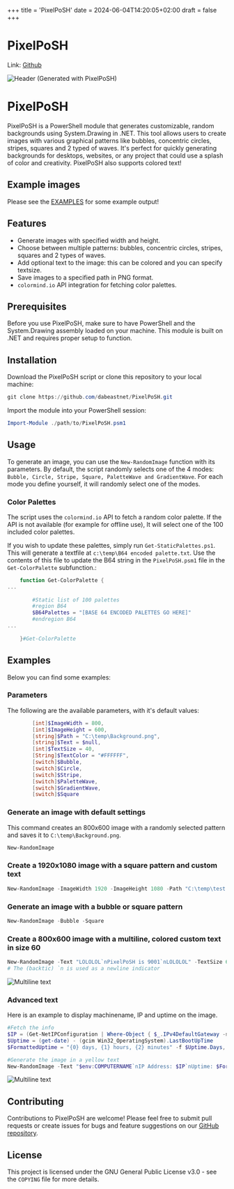 +++
title = 'PixelPoSH'
date = 2024-06-04T14:20:05+02:00
draft = false
+++
# PixelPoSH
Link: [Github](https://github.com/dabeastnet/PixelPoSH/)

![Header](./images/Header.png)
(Generated with PixelPoSH)

# PixelPoSH

PixelPoSH is a PowerShell module that generates customizable, random backgrounds using System.Drawing in .NET. This tool allows users to create images with various graphical patterns like bubbles, concentric circles, stripes, squares and 2 typed of waves. It's perfect for quickly generating backgrounds for desktops, websites, or any project that could use a splash of color and creativity. PixelPoSH also supports colored text!

## Example images
Please see the [EXAMPLES](https://github.com/dabeastnet/PixelPoSH/blob/main/EXAMPLES.md) for some example output!

## Features

- Generate images with specified width and height.
- Choose between multiple patterns: bubbles, concentric circles, stripes, squares and 2 types of waves.
- Add optional text to the image: this can be colored and you can specify textsize.
- Save images to a specified path in PNG format.
- `colormind.io` API integration for fetching color palettes.

## Prerequisites

Before you use PixelPoSH, make sure to have PowerShell and the System.Drawing assembly loaded on your machine. This module is built on .NET and requires proper setup to function.

## Installation

Download the PixelPoSH script or clone this repository to your local machine:

```powershell
git clone https://github.com/dabeastnet/PixelPoSH.git
```

Import the module into your PowerShell session:

```powershell
Import-Module ./path/to/PixelPoSH.psm1
```

## Usage

To generate an image, you can use the `New-RandomImage` function with its parameters. By default, the script randomly selects one of the 4 modes: `Bubble, Circle, Stripe, Square, PaletteWave and GradientWave`. For each mode you define yourself, it will randomly select one of the modes.

### Color Palettes

The script uses the `colormind.io` API to fetch a random color palette. If the API is not available (for example for offline use), It will select one of the 100 included color palettes.

If you wish to update these palettes, simply run `Get-StaticPalettes.ps1`. This will generate a textfile at `c:\temp\B64 encoded palette.txt`. Use the contents of this file to update the B64 string in the `PixelPoSH.psm1` file in the `Get-ColorPalette` subfunction.:

```powershell
    function Get-ColorPalette {
...
    
        #Static list of 100 palettes
        #region B64
        $B64Palettes = "[BASE 64 ENCODED PALETTES GO HERE]" 
        #endregion B64
...
    
    }#Get-ColorPalette

```


## Examples

Below you can find some examples:

### Parameters
The following are the available parameters, with it's default values:
```powershell
        [int]$ImageWidth = 800,
        [int]$ImageHeight = 600,
        [string]$Path = "C:\temp\Background.png",
        [string]$Text = $null,
        [int]$TextSize = 40,                     
        [String]$TextColor = "#FFFFFF",  
        [switch]$Bubble,
        [switch]$Circle,
        [switch]$Stripe,
        [switch]$PaletteWave,
        [switch]$GradientWave,
        [switch]$Square
```

### Generate an image with default settings

This command creates an 800x600 image with a randomly selected pattern and saves it to `C:\temp\Background.png`.

```powershell
New-RandomImage
```

### Create a 1920x1080 image with a square pattern and custom text

```powershell
New-RandomImage -ImageWidth 1920 -ImageHeight 1080 -Path "C:\temp\test.png" -Text "Sample Text" -Square
```

### Generate an image with a bubble or square pattern

```powershell
New-RandomImage -Bubble -Square
```

### Create a 800x600 image with a multiline, colored custom text in size 60
```powershell
New-RandomImage -Text "LOLOLOL`nPixelPoSH is 9001`nLOLOLOL" -TextSize 60 -TextColor "#AAFFFF"
# The (backtic) `n is used as a newline indicator
```
![Multiline text](./images/Multiline.png)

### Advanced text
Here is an example to display machinename, IP and uptime on the image.
```powershell
#Fetch the info
$IP = (Get-NetIPConfiguration | Where-Object { $_.IPv4DefaultGateway -ne $null -and $_.NetAdapter.Status -eq 'Up' }).IPv4Address.IPAddress
$Uptime = (get-date) - (gcim Win32_OperatingSystem).LastBootUpTime
$FormattedUptime = "{0} days, {1} hours, {2} minutes" -f $Uptime.Days, $Uptime.Hours, $Uptime.Minutes, $Uptime.Seconds

#Generate the image in a yellow text
New-RandomImage -Text "$env:COMPUTERNAME`nIP Address: $IP`nUptime: $FormattedUptime" -TextSize 30 -TextColor "#FFF500"
```
![Multiline text](./images/Advanced.png)


## Contributing

Contributions to PixelPoSH are welcome! Please feel free to submit pull requests or create issues for bugs and feature suggestions on our [GitHub repository](https://github.com/dabeastnet).


## License

This project is licensed under the GNU General Public License v3.0 - see the `COPYING` file for more details.